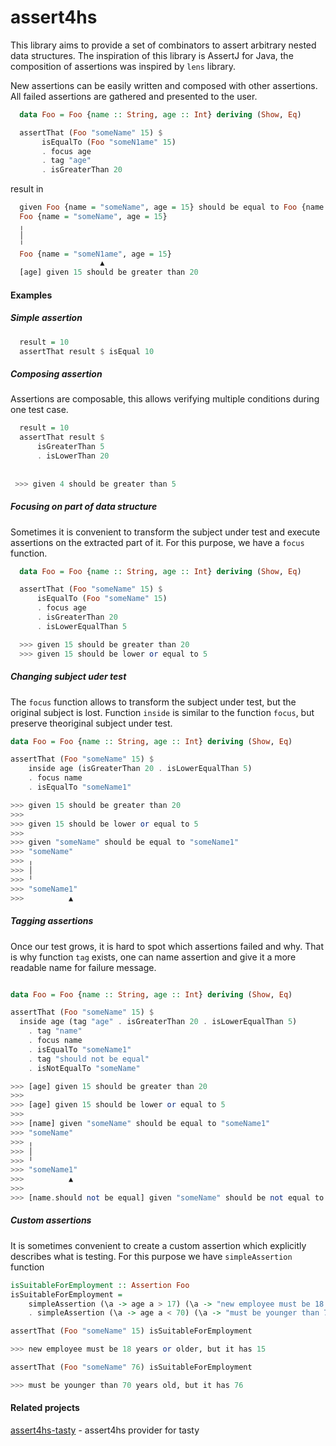 # assert4hs

 This library aims to provide a set of combinators to assert arbitrary nested data structures.
 The inspiration of this library is AssertJ for Java, the composition of assertions was inspired by `lens` library.

 New assertions can be easily written and composed with other assertions. All failed assertions are gathered and presented to the user.

```haskell
  data Foo = Foo {name :: String, age :: Int} deriving (Show, Eq)

  assertThat (Foo "someName" 15) $
       isEqualTo (Foo "someN1ame" 15)
       . focus age
       . tag "age"
       . isGreaterThan 20
```

 result in

```haskell
  given Foo {name = "someName", age = 15} should be equal to Foo {name = "someN1ame", age = 15}
  Foo {name = "someName", age = 15}
  ╷
  │
  ╵
  Foo {name = "someN1ame", age = 15}
                    ▲
  [age] given 15 should be greater than 20
```

#### Examples

##### Simple assertion

```haskell
  result = 10
  assertThat result $ isEqual 10
```

##### Composing assertion

 Assertions are composable, this allows verifying multiple conditions during one test case.

```haskell
  result = 10
  assertThat result $ 
      isGreaterThan 5 
      . isLowerThan 20
 
 
 >>> given 4 should be greater than 5
```

##### Focusing on part of data structure

 Sometimes it is convenient to transform the subject under test and execute assertions on the extracted part of it. For this purpose, we have a `focus` function.

```haskell
  data Foo = Foo {name :: String, age :: Int} deriving (Show, Eq)

  assertThat (Foo "someName" 15) $
      isEqualTo (Foo "someName" 15)
      . focus age
      . isGreaterThan 20
      . isLowerEqualThan 5

  >>> given 15 should be greater than 20 
  >>> given 15 should be lower or equal to 5
```

##### Changing subject uder test

The `focus` function allows to transform the subject under test, but the original subject is lost. Function `inside` is similar to the function `focus`, but preserve theoriginal subject under test.

```haskell
data Foo = Foo {name :: String, age :: Int} deriving (Show, Eq)

assertThat (Foo "someName" 15) $
    inside age (isGreaterThan 20 . isLowerEqualThan 5)
    . focus name 
    . isEqualTo "someName1" 

>>> given 15 should be greater than 20
>>> 
>>> given 15 should be lower or equal to 5
>>> 
>>> given "someName" should be equal to "someName1"
>>> "someName"
>>> ╷
>>> │
>>> ╵
>>> "someName1"
>>>          ▲
```

##### Tagging assertions

Once our test grows, it is hard to spot which assertions failed and why. That is why function `tag` exists, one can name assertion and give it a more readable name for failure message.

```haskell

data Foo = Foo {name :: String, age :: Int} deriving (Show, Eq)

assertThat (Foo "someName" 15) $
  inside age (tag "age" . isGreaterThan 20 . isLowerEqualThan 5)
    . tag "name"
    . focus name
    . isEqualTo "someName1"
    . tag "should not be equal"
    . isNotEqualTo "someName"

>>> [age] given 15 should be greater than 20
>>> 
>>> [age] given 15 should be lower or equal to 5
>>> 
>>> [name] given "someName" should be equal to "someName1"
>>> "someName"
>>> ╷
>>> │
>>> ╵
>>> "someName1"
>>>          ▲
>>> 
>>> [name.should not be equal] given "someName" should be not equal to "someName"
```

##### Custom assertions

 It is sometimes convenient to create a custom assertion which explicitly describes what is testing. For this purpose we have `simpleAssertion` function

```haskell
isSuitableForEmployment :: Assertion Foo
isSuitableForEmployment =
    simpleAssertion (\a -> age a > 17) (\a -> "new employee must be 18 years or older, but it has " <> show (age a))
    . simpleAssertion (\a -> age a < 70) (\a -> "must be younger than 70 years old, but it has " <> show (age a))

assertThat (Foo "someName" 15) isSuitableForEmployment

>>> new employee must be 18 years or older, but it has 15

assertThat (Foo "someName" 76) isSuitableForEmployment

>>> must be younger than 70 years old, but it has 76

```

#### Related projects

[assert4hs-tasty](https://github.com/paweln1986/assert4hs-tasty) - assert4hs provider for tasty